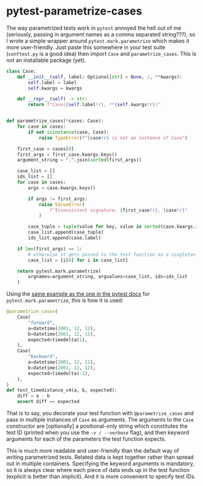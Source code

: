 # pytest-parametrize-cases

The way parametrized tests work in `pytest` annoyed the hell out of me (seriously, passing in argument names as a comma separated string???), so I wrote a simple wrapper around `pytest.mark.parametrize` which makes it more user-friendly. Just paste this somewhere in your test suite (`conftest.py` is a good idea) then import `Case` and `parametrize_cases`. This is not an installable package (yet).

```python
class Case:
    def __init__(self, label: Optional[str] = None, /, **kwargs):
        self.label = label
        self.kwargs = kwargs

    def __repr__(self) -> str:
        return f"Case({self.label!r}, **{self.kwargs!r})"


def parametrize_cases(*cases: Case):
    for case in cases:
        if not isinstance(case, Case):
            raise TypeError(f"{case!r} is not an instance of Case")

    first_case = cases[0]
    first_args = first_case.kwargs.keys()
    argument_string = ",".join(sorted(first_args))

    case_list = []
    ids_list = []
    for case in cases:
        args = case.kwargs.keys()

        if args != first_args:
            raise ValueError(
                f"Inconsistent signature: {first_case!r}, {case!r}"
            )

        case_tuple = tuple(value for key, value in sorted(case.kwargs.items()))
        case_list.append(case_tuple)
        ids_list.append(case.label)

    if len(first_args) == 1:
        # otherwise it gets passed to the test function as a singleton tuple
        case_list = [i[0] for i in case_list]

    return pytest.mark.parametrize(
        argnames=argument_string, argvalues=case_list, ids=ids_list
    )
```

Using the [same example as the one in the pytest docs](https://docs.pytest.org/en/stable/example/parametrize.html#different-options-for-test-ids) for `pytest.mark.parametrize`, this is how it is used:

```python
@parametrize_cases(
    Case(
        "forward",
        a=datetime(2001, 12, 12),
        b=datetime(2001, 12, 11),
        expected=timedelta(1),
    ),
    Case(
        "backward",
        a=datetime(2001, 12, 11),
        b=datetime(2001, 12, 12),
        expected=timedelta(-1),
    ),
)
def test_timedistance_v4(a, b, expected):
    diff = a - b
    assert diff == expected
```


That is to say, you decorate your test function with `@parametrize_cases` and pass in multiple instances of `Case` as arguments. The arguments to the `Case` constructor are [optionally] a positional-only string which constitutes the test ID (printed when you use the `-v / --verbose` flag), and then keyword arguments for each of the parameters the test function expects.

This is much more readable and user-friendly than the default way of writing parametrized tests. Related data is kept together rather than spread out in multiple containers. Specifying the keyword arguments is mandatory, so it is always clear where each piece of data ends up in the test function (explicit is better than implicit). And it is more convenient to specify test IDs.
